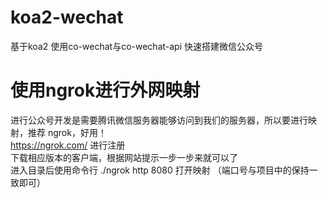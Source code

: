 # koa2-wechat
基于koa2 使用co-wechat与co-wechat-api 快速搭建微信公众号

# 使用ngrok进行外网映射
进行公众号开发是需要腾讯微信服务器能够访问到我们的服务器，所以要进行映射，推荐 ngrok，好用！<br>
https://ngrok.com/ 进行注册<br>
下载相应版本的客户端，根据网站提示一步一步来就可以了 <br>
进入目录后使用命令行 ./ngrok http 8080  打开映射 （端口号与项目中的保持一致即可） <br>
